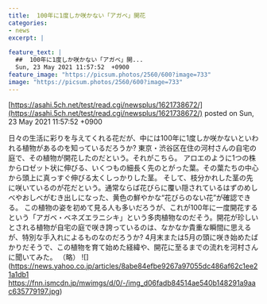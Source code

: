 ```yaml
---
title:  100年に1度しか咲かない「アガベ」開花  
categories:
- news
excerpt: |
  
feature_text: |
  ##  100年に1度しか咲かない「アガベ」開...
  Sun, 23 May 2021 11:57:52  +0900
feature_image: "https://picsum.photos/2560/600?image=733"
image: "https://picsum.photos/2560/600?image=733"
---
```


[https://asahi.5ch.net/test/read.cgi/newsplus/1621738672/](https://asahi.5ch.net/test/read.cgi/newsplus/1621738672/)
posted on Sun, 23 May 2021 11:57:52  +0900

<!--more-->

日々の生活に彩りを与えてくれる花だが、中には100年に1度しか咲かないといわれる植物があるのを知っているだろうか? 東京・渋谷区在住の河村さんの自宅の庭で、その植物が開花したのだという。それがこちら。 アロエのように1つの株からロゼット状に伸びる、いくつもの細長く先のとがった葉。その葉たちの中心から頭上に真っすぐ伸びる太くしっかりした茎。 そして、枝分かれした茎の先に咲いているのが花だという。通常ならば花びらに覆い隠されているはずのめしべやおしべがむき出しになった、黄色の鮮やかな“花びらのない花”が確認できる。 この植物の姿を初めて見る人も多いだろうが、これが100年に一度開花するという「アガベ・ベネズエラニシキ」という多肉植物なのだそう。開花が珍しいとされる植物が自宅の庭で咲き誇っているのは、なかなか貴重な瞬間に思えるが、特別な手入れによるものなのだろうか? 4月末または5月の頭に咲き始めたばかりだそうで、この植物を育て始めた経緯や、開花に至るまでの流れを河村さんに聞いてみた。 （略） ![](https://news.yahoo.co.jp/articles/8abe84efbe9267a97055dc486af62c1ee21a1db1 https://fnn.ismcdn.jp/mwimgs/d/0/-/img_d06fadb84514ae540b148291a9aac635779197.jpg)
